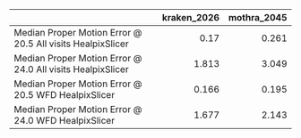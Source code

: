|                                                            |   kraken_2026 |   mothra_2045 |
|:-----------------------------------------------------------|--------------:|--------------:|
| Median Proper Motion Error @ 20.5 All visits HealpixSlicer |         0.17  |         0.261 |
| Median Proper Motion Error @ 24.0 All visits HealpixSlicer |         1.813 |         3.049 |
| Median Proper Motion Error @ 20.5 WFD HealpixSlicer        |         0.166 |         0.195 |
| Median Proper Motion Error @ 24.0 WFD HealpixSlicer        |         1.677 |         2.143 |
